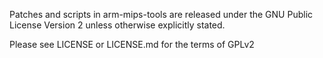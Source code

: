 Patches and scripts in arm-mips-tools are released under the GNU Public License Version 2 unless otherwise explicitly stated.

Please see LICENSE or LICENSE.md for the terms of GPLv2
